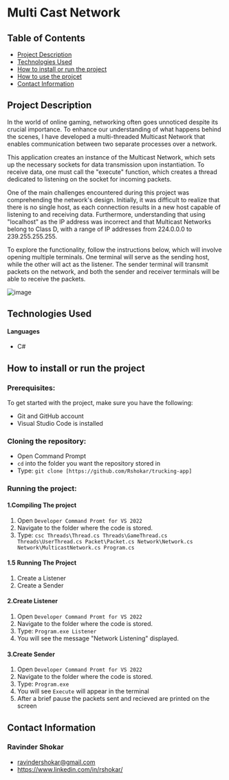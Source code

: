 # Multi Cast Network

## Table of Contents
- [Project Description](#project-description)
- [Technologies Used](#technologies-used)
- [How to install or run the project](#how-to-run-project)
- [How to use the projcet](#how-to-use-product)
- [Contact Information](#contact-information)

## <a id="project-description">Project Description</a>
In the world of online gaming, networking often goes unnoticed despite its crucial importance. To enhance our understanding of what happens behind the scenes, I have developed a multi-threaded Multicast Network that enables communication between two separate processes over a network.

This application creates an instance of the Multicast Network, which sets up the necessary sockets for data transmission upon instantiation. To receive data, one must call the "execute" function, which creates a thread dedicated to listening on the socket for incoming packets.

One of the main challenges encountered during this project was comprehending the network's design. Initially, it was difficult to realize that there is no single host, as each connection results in a new host capable of listening to and receiving data. Furthermore, understanding that using "localhost" as the IP address was incorrect and that Multicast Networks belong to Class D, with a range of IP addresses from 224.0.0.0 to 239.255.255.255.

To explore the functionality, follow the instructions below, which will involve opening multiple terminals. One terminal will serve as the sending host, while the other will act as the listener. The sender terminal will transmit packets on the network, and both the sender and receiver terminals will be able to receive the packets.

![image](https://github.com/Rshokar/Multi-Cast-Network/assets/60485121/7215fa41-a5ef-4d41-b1ea-87dfcc9de706)

## <a id="technologies-used">Technologies Used</a>
#### Languages
- C#

## <a id="how-to-run-project">How to install or run the project</a>

### Prerequisites:
To get started with the project, make sure you have the following:

- Git and GitHub account
- Visual Studio Code is installed

### Cloning the repository:

- Open Command Prompt
- `cd` into the folder you want the repository stored in
- Type: `git clone [https://github.com/Rshokar/trucking-app]`

### Running the project:

#### 1.Compiling The project
1. Open `Developer Command Promt for VS 2022`
2. Navigate to the folder where the code is stored.
3. Type: `csc Threads\Thread.cs Threads\GameThread.cs Threads\UserThread.cs Packet\Packet.cs Network\Network.cs Network\MulticastNetwork.cs Program.cs`

#### 1.5 Running The Project
1. Create a Listener
2. Create a Sender

#### 2.Create Listener
1. Open `Developer Command Promt for VS 2022`
2. Navigate to the folder where the code is stored.
3. Type: `Program.exe Listener`
4. You will see the message "Network Listening" displayed.

#### 3.Create Sender
1. Open `Developer Command Promt for VS 2022`
2. Navigate to the folder where the code is stored.
3. Type: `Program.exe`
4. You will see `Execute` will appear in the terminal
5. After a brief pause the packets sent and recieved are printed on the screen

## <a id="contact-information">Contact Information</a>

### Ravinder Shokar
- ravindershokar@gmail.com
- https://www.linkedin.com/in/rshokar/

